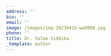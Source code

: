 ```yaml
---
address: ''
bio: ''
email: ''
image: /images/img-20230415-wa0008.jpg
phone: ''
title: Dr. Salma Siddika
_template: author
---
```



